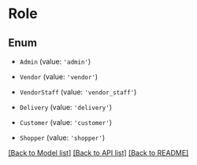 # Role


## Enum

* `Admin` (value: `'admin'`)

* `Vendor` (value: `'vendor'`)

* `VendorStaff` (value: `'vendor_staff'`)

* `Delivery` (value: `'delivery'`)

* `Customer` (value: `'customer'`)

* `Shopper` (value: `'shopper'`)

[[Back to Model list]](../README.md#documentation-for-models) [[Back to API list]](../README.md#documentation-for-api-endpoints) [[Back to README]](../README.md)
